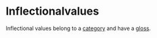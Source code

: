 # Inflectionalvalues
Inflectional values belong to a [category](../inflectionalcategories) and have a [gloss](../glosses).